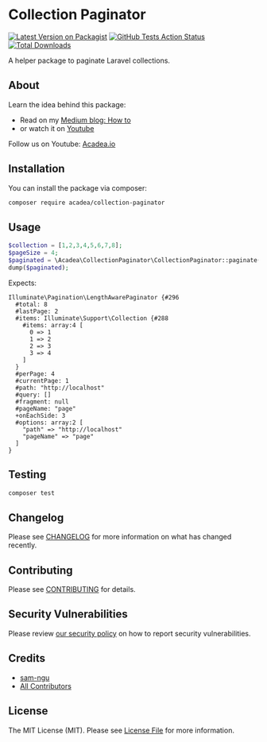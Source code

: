 # Collection Paginator

[![Latest Version on Packagist](https://img.shields.io/packagist/v/acadea/collection-paginator.svg?style=flat-square)](https://packagist.org/packages/acadea/collection-paginator)
[![GitHub Tests Action Status](https://img.shields.io/github/workflow/status/acadea/collection-paginator/run-tests?label=tests)](https://github.com/acadea/collection-paginator/actions?query=workflow%3Arun-tests+branch%3Amaster)
[![Total Downloads](https://img.shields.io/packagist/dt/acadea/collection-paginator.svg?style=flat-square)](https://packagist.org/packages/acadea/collection-paginator)


A helper package to paginate Laravel collections. 

## About

Learn the idea behind this package: 
* Read on my [Medium blog: How to ](https://medium.com/@sam_ngu/laravel-how-to-paginate-collection-8cb4b281bc55)
* or watch it on [Youtube](https://www.youtube.com/watch?v=eGEa9W6r3Zg)

Follow us on Youtube: [Acadea.io](https://www.youtube.com/channel/UCU5RsUGkVcPM9QvFHyKm1OQ)


## Installation

You can install the package via composer:

```bash
composer require acadea/collection-paginator
```

## Usage

```php
$collection = [1,2,3,4,5,6,7,8];
$pageSize = 4;
$paginated = \Acadea\CollectionPaginator\CollectionPaginator::paginate($collection, $pageSize);
dump($paginated);
```

Expects: 
```
Illuminate\Pagination\LengthAwarePaginator {#296
  #total: 8
  #lastPage: 2
  #items: Illuminate\Support\Collection {#288
    #items: array:4 [
      0 => 1
      1 => 2
      2 => 3
      3 => 4
    ]
  }
  #perPage: 4
  #currentPage: 1
  #path: "http://localhost"
  #query: []
  #fragment: null
  #pageName: "page"
  +onEachSide: 3
  #options: array:2 [
    "path" => "http://localhost"
    "pageName" => "page"
  ]
}

```

## Testing

``` bash
composer test
```

## Changelog

Please see [CHANGELOG](CHANGELOG.md) for more information on what has changed recently.

## Contributing

Please see [CONTRIBUTING](.github/CONTRIBUTING.md) for details.

## Security Vulnerabilities

Please review [our security policy](../../security/policy) on how to report security vulnerabilities.

## Credits

- [sam-ngu](https://github.com/sam-ngu)
- [All Contributors](../../contributors)

## License

The MIT License (MIT). Please see [License File](LICENSE.md) for more information.
